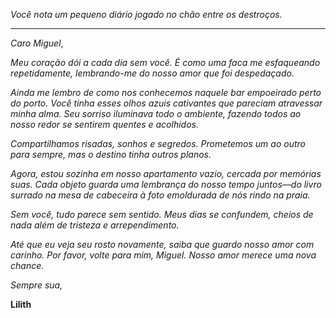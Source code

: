 _Você nota um pequeno diário jogado no chão entre os destroços._

---

_Caro Miguel_,

_Meu coração dói a cada dia sem você. É como uma faca me esfaqueando repetidamente, lembrando-me do nosso amor que foi despedaçado._

_Ainda me lembro de como nos conhecemos naquele bar empoeirado perto do porto. Você tinha esses olhos azuis cativantes que pareciam atravessar minha alma. Seu sorriso iluminava todo o ambiente, fazendo todos ao nosso redor se sentirem quentes e acolhidos._

_Compartilhamos risadas, sonhos e segredos. Prometemos um ao outro para sempre, mas o destino tinha outros planos._

_Agora, estou sozinha em nosso apartamento vazio, cercada por memórias suas. Cada objeto guarda uma lembrança do nosso tempo juntos—do livro surrado na mesa de cabeceira à foto emoldurada de nós rindo na praia._

_Sem você, tudo parece sem sentido. Meus dias se confundem, cheios de nada além de tristeza e arrependimento._

_Até que eu veja seu rosto novamente, saiba que guardo nosso amor com carinho. Por favor, volte para mim, Miguel. Nosso amor merece uma nova chance._

_Sempre sua,_

**Lilith**
